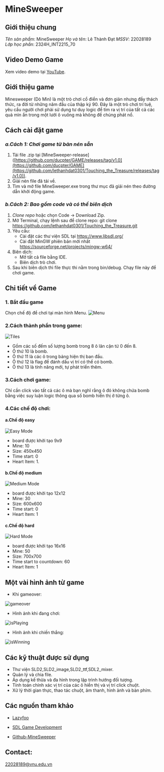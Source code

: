 # MineSweeper

## Giới thiệu chung

*Tên sản phẩm*: MineSweeper
*Họ và tên*: Lê Thành Đạt
*MSSV*: 22028189
*Lớp học phần*: 2324H_INT2215_70

## Video Demo Game

Xem video demo tại [YouTube](https://youtu.be/yNxxtPVeqOw).

## Giới thiệu game
Minesweeper (Dò Mìn) là một trò chơi cổ điển và đơn giản nhưng đầy thách thức, ra đời từ những năm đầu của thập kỷ 90. Đây là một trò chơi trí tuệ, yêu cầu người chơi phải sử dụng tư duy logic để tìm ra vị trí của tất cả các quả mìn ẩn trong một lưới ô vuông mà không để chúng phát nổ.

## Cách cài đặt game
### *a.Cách 1: Chơi game từ bản nén sẵn*
1. Tải file .zip tại [MineSweeper-release]([https://github.com/ducpter/GAME/releases/tag/v1.0](https://github.com/ducpter/GAME](https://github.com/lethanhdat0301/Touching_the_Treasure/releases/tag/v1.0)).
2. Giải nén file đã tải về.
3. Tìm và mở file MineSweeper.exe trong thư mục đã giải nén theo đường dẫn khởi động game.

### *b.Cách 2: Bao gồm code và có thể biên dịch*
1. *Clone repo* hoặc chọn Code -> Download Zip.
2. Mở Terminal, chạy lệnh sau để clone repo:
     git clone https://github.com/lethanhdat0301/Touching_the_Treasure.git
3. Yêu cầu:
   - Cài đặt các thư viện SDL tại https://www.libsdl.org/
   - Cài đặt MinGW phiên bản mới nhất https://sourceforge.net/projects/mingw-w64/
4. Biên dịch:
   - Mở tất cả file bằng IDE.
   - Biên dịch trò chơi.
5. Sau khi biên dịch thì file thực thi nằm trong bin/debug. Chạy file này để chơi game.

## Chi tiết về Game
### 1. Bắt đầu game
Chọn chế độ để chơi tại màn hình Menu.
![Menu](MineSweeper/assets/1.png)
### 2.Cách thành phần trong game:
![Tiles](MineSweeper/assets/s.jpg)
- Gồm các số đếm số lượng bomb trong 8 ô lân cận từ 0 đến 8.
- Ô thứ 10 là bomb.
- Ô thứ 11 là các ô trong bảng hiện thị ban đầu.
- Ô thứ 12 là flag để đánh dấu vị trí có thể có bomb.
- Ô thứ 13 là tính năng mới, tự phát triển thêm.
### 3.Cách chơi game:
Chỉ cần click vào tất cả các ô mà bạn nghĩ rằng ô đó không chứa bomb bằng việc suy luận logic thông qua số bomb hiển thị ở từng ô.

### 4.Các chế độ chơi:
#### a.Chế độ easy
![Easy Mode](MineSweeper/assets/2.png)
- board được khởi tạo 9x9
- Mine: 10
- Size: 450x450
- Time start: 0
- Heart Item: 1.

#### b.Chế độ medium
![Medium Mode](MineSweeper/assets/3.png)
- board được khởi tạo 12x12
- Mine: 30
- Size: 600x600
- Time start: 0
- Heart Item: 1

#### c.Chế độ hard
![Hard Mode](MineSweeper/assets/4.png)
- board được khởi tạo 16x16
- Mine: 50
- Size: 700x700
- Time start to countdown: 60
- Heart Item: 1

## Một vài hình ảnh từ game
- Khi gameover:
  
![gameover](MineSweeper/assets/5.png)

-  Hình ảnh khi đang chơi:
  
![isPlaying](MineSweeper/assets/6.png)

-  Hình ảnh khi chiến thắng:
  
![isWinning](MineSweeper/assets/Winner.png)

## Các kỹ thuật được sử dụng
- Thư viện SLD2,SLD2_image,SLD2_ttf,SDL2_mixer.
- Quản lý và chia file.
- Áp dụng kế thừa và đa hình trong lập trình hướng đối tượng.
- Tính toán chính xác vị trí của các ô hiển thị và vị trí click chuột.
- Xử lý thời gian thực, thao tác chuột, âm thanh, hình ảnh và bàn phím.

## Các nguồn tham khảo
- [Lazyfoo](https://lazyfoo.net/tutorials/SDL/index.php)
  
- [SDL Game Development](https://www.packtpub.com/en-us/product/sdl-game-development-9781849696821)
  
- [Github-MineSweeper](https://github.com/thanhtvt/minesweeperSDL/tree/Minesweeper-(so-called)/Minesweeper_with_SDL)

## Contact:
22028189@vnu.edu.vn

